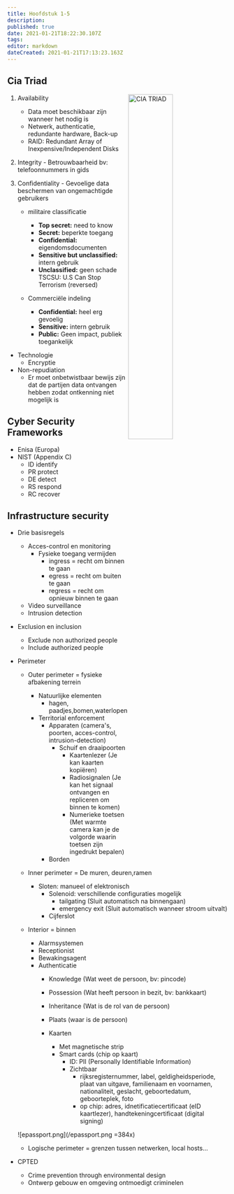 ```yaml
---
title: Hoofdstuk 1-5
description: 
published: true
date: 2021-01-21T18:22:30.107Z
tags: 
editor: markdown
dateCreated: 2021-01-21T17:13:23.163Z
---
```


## Cia Triad
<style>
p img:first-of-type
{
  width: 45%;
	height: 45%;
  float: right;
}
</style>
![CIA TRIAD](https://blog.jamestyson.co.uk/wp-content/uploads/2019/09/CIA-triad.png#cia-triad)

  1. Availability
    	- Data moet beschikbaar zijn wanneer het nodig is
        - Netwerk, authenticatie, redundante hardware, Back-up
        - RAID: Redundant Array of Inexpensive/Independent Disks

  2. Integrity
    - Betrouwbaarheid
     bv: telefoonnummers in gids

  3. Confidentiality
    - Gevoelige data beschermen van ongemachtigde gebruikers
      - militaire classificatie
        - **Top secret:** need to know
        - **Secret:** beperkte toegang
        - **Confidential:** eigendomsdocumenten
        - **Sensitive but unclassified:** intern gebruik
        - **Unclassified:** geen schade
      TSCSU:  U.S Can Stop Terrorism (reversed)

  	  - Commerciële indeling
        - **Confidential:** heel erg gevoelig
        - **Sensitive:** intern gebruik
        - **Public:** Geen impact, publiek toegankelijk

  - Technologie
      - Encryptie
  - Non-repudiation
      - Er moet onbetwistbaar bewijs zijn dat de partijen data ontvangen hebben zodat ontkenning niet mogelijk is

## Cyber Security Frameworks
  - Enisa (Europa)
  - NIST (Appendix C)
    - ID identify
    - PR protect
    - DE detect
    - RS respond
    - RC recover
## Infrastructure security
- Drie basisregels
  - Acces-control  en monitoring
    - Fysieke toegang vermijden
      - ingress = recht om binnen te gaan
      - egress = recht om buiten te gaan
      - regress = recht om opnieuw binnen te gaan
  - Video surveillance
  - Intrusion detection
- Exclusion en inclusion
  - Exclude non authorized people
  - Include authorized people

- Perimeter
  - Outer perimeter = fysieke afbakening terrein
    - Natuurlijke elementen
      - hagen, paadjes,bomen,waterlopen
    - Territorial enforcement
      - Apparaten (camera's, poorten, acces-control, intrusion-detection)
        - Schuif en draaipoorten
          - Kaartenlezer (Je kan kaarten kopiëren)
          - Radiosignalen (Je kan het signaal ontvangen en repliceren om binnen te komen)
          - Numerieke toetsen (Met warmte camera kan je de volgorde waarin toetsen zijn ingedrukt bepalen)
      - Borden

  - Inner perimeter = De muren, deuren,ramen
    - Sloten: manueel of elektronisch
      - Solenoid: verschillende configuraties mogelijk
        - tailgating (Sluit automatisch na binnengaan)
        - emergency exit (Sluit automatisch wanneer stroom uitvalt)
      - Cijferslot
  - Interior = binnen
    - Alarmsystemen
    - Receptionist
    - Bewakingsagent
    - Authenticatie
      - Knowledge (Wat weet de persoon, bv: pincode)
      - Possession (Wat heeft persoon in bezit, bv: bankkaart)
      - Inheritance (Wat is de rol van de persoon)
      - Plaats (waar is de persoon)
      
      - Kaarten
        - Met magnetische strip
        - Smart cards (chip op kaart)
          - ID: PII (Personally Identifiable Information)
          - Zichtbaar
            - rijksregisternummer, label, geldigheidsperiode, plaat van uitgave, familienaam en voornamen, nationaliteit, geslacht, geboortedatum, geboorteplek, foto
            - op chip: adres, idnetificatiecertificaat (eID kaartlezer), handtekeningcertificaat (digital signing)
  
  ![epassport.png](/epassport.png =384x)

  - Logische perimeter = grenzen tussen netwerken, local hosts...
- CPTED
  - Crime prevention through environmental design
  - Ontwerp gebouw en omgeving ontmoedigt criminelen